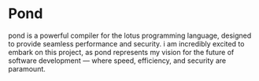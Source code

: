 # Pond
pond is a powerful compiler for the lotus programming language, designed to provide seamless performance and security. i am incredibly excited to embark on this project, as pond represents my vision for the future of software development — where speed, efficiency, and security are paramount. 
